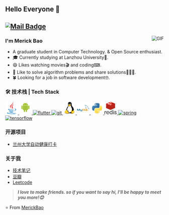 ## Hello Everyone 👋
[![Mail Badge](https://img.shields.io/badge/Mail-merickbao%40qq.com-orange)](mailto:merickbao@qq.com)
---
<img align="right" alt="GIF" src="https://raw.githubusercontent.com/JoeyBling/JoeyBling/master/pic/pusheencode.gif" />

### I'm Merick Bao

- A graduate student in Computer Technology. & Open Source enthusiast.
- 🎓 Currently studying at Lanzhou University🍜.
- 😄 Likes watching movies🎬 and coding⌨.
- 🤘 Like to solve algorithm problems and share solutions👨🏻‍💻.
- 🍀 Looking for a job in software development🤓.

### 🛠 技术栈 | Tech Stack

<p align="left"> <a href="https://www.java.com" target="_blank" rel="noreferrer"> <img src="https://raw.githubusercontent.com/devicons/devicon/master/icons/java/java-original.svg" alt="java" width="40" height="40"/> </a><a href="https://developer.android.com" target="_blank" rel="noreferrer"> <img src="https://raw.githubusercontent.com/devicons/devicon/master/icons/android/android-original-wordmark.svg" alt="android" width="40" height="40"/> </a> <a href="https://flutter.dev" target="_blank" rel="noreferrer"> <img src="https://www.vectorlogo.zone/logos/flutterio/flutterio-icon.svg" alt="flutter" width="40" height="40"/> </a> <a href="https://git-scm.com/" target="_blank" rel="noreferrer"> <img src="https://www.vectorlogo.zone/logos/git-scm/git-scm-icon.svg" alt="git" width="40" height="40"/> </a>  <a href="https://www.linux.org/" target="_blank" rel="noreferrer"> <img src="https://raw.githubusercontent.com/devicons/devicon/master/icons/linux/linux-original.svg" alt="linux" width="40" height="40"/> </a> <a href="https://www.mysql.com/" target="_blank" rel="noreferrer"> <img src="https://raw.githubusercontent.com/devicons/devicon/master/icons/mysql/mysql-original-wordmark.svg" alt="mysql" width="40" height="40"/> </a> <a href="https://www.python.org" target="_blank" rel="noreferrer"> <img src="https://raw.githubusercontent.com/devicons/devicon/master/icons/python/python-original.svg" alt="python" width="40" height="40"/> </a> <a href="https://redis.io" target="_blank" rel="noreferrer"> <img src="https://raw.githubusercontent.com/devicons/devicon/master/icons/redis/redis-original-wordmark.svg" alt="redis" width="40" height="40"/> </a> <a href="https://spring.io/" target="_blank" rel="noreferrer"> <img src="https://www.vectorlogo.zone/logos/springio/springio-icon.svg" alt="spring" width="40" height="40"/> </a> <a href="https://www.tensorflow.org" target="_blank" rel="noreferrer"> <img src="https://www.vectorlogo.zone/logos/tensorflow/tensorflow-icon.svg" alt="tensorflow" width="40" height="40"/> </a> </p>


### 开源项目
- [兰州大学自动健康打卡](https://github.com/MerickBao/LZU-COVID-AutoCheck)

### 关于我
- [技术笔记](https://merickbao.top/)
- [豆瓣](https://www.douban.com/people/154654606/?_i=3655830k7rdPbN)
- [Leetcode](https://leetcode.cn/u/merickbao-2/)

> ***I love to make friends. so if you want to say hi, I'll be happy to meet you more!😊***

⭐️ From [MerickBao](https://github.com/MerickBao)
